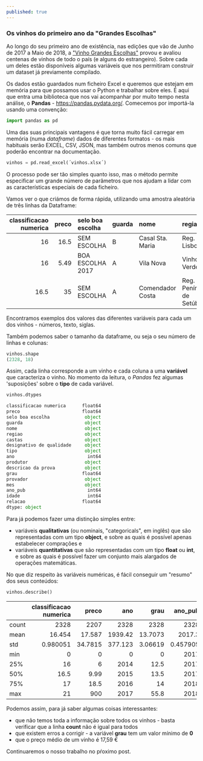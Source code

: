 ```yaml
---
published: true
---
```

### Os vinhos do primeiro ano da "Grandes Escolhas"

Ao longo do seu primeiro ano de existência, nas edições que vão de Junho de 2017 a Maio de 2018, a ["Vinho Grandes Escolhas"](https://grandesescolhas.com/) provou e avaliou centenas de vinhos de todo o país (e alguns do estrangeiro). Sobre cada um deles estão disponíveis algumas variáveis que nos permitiram construir um dataset já previamente compilado.

Os dados estão guardados num ficheiro Excel e queremos que estejam em memória para que possamos usar o Python e trabalhar sobre eles. É aqui que entra uma biblioteca que nos vai acompanhar por muito tempo nesta análise, o **Pandas** - https://pandas.pydata.org/. Comecemos por importá-la usando uma convenção:

```python
import pandas as pd
```

Uma das suas principais vantagens é que torna muito fácil carregar em memória (numa *dataframe*) dados de diferentes formatos - os mais habituais serão EXCEL, CSV, JSON, mas também outros menos comuns que poderão encontrar na documentação.

```python
vinhos = pd.read_excel(´vinhos.xlsx´)
```

O processo pode ser tão simples quanto isso, mas o método permite especificar um grande número de parâmetros que nos ajudam a lidar com as características especiais de cada ficheiro.

Vamos ver o que criámos de forma rápida, utilizando uma amostra aleatória de três linhas da Dataframe:

|   classificacao numerica |   preco | selo boa escolha   | guarda   | nome             | regiao                    | castas    |
|-------------------------:|--------:|:-------------------|:---------|:-----------------|:--------------------------|:----------|
|                     16   |   16.5  | SEM ESCOLHA        | B        | Casal Sta. Maria | Reg. Lisboa               | Malvasia  |
|                     16   |    5.49 | BOA ESCOLHA 2017   | A        | Vila Nova        | Vinho Verde               | nan       |
|                     16.5 |   35    | SEM ESCOLHA        | A        | Comendador Costa | Reg. Península de Setúbal | Encruzado |


Encontramos exemplos dos valores das diferentes variáveis para cada um dos vinhos - números, texto, siglas.

Também podemos saber o tamanho da dataframe, ou seja o seu número de linhas e colunas:

```python
vinhos.shape
(2328, 18)
```

Assim, cada linha corresponde a um vinho e cada coluna a uma **variável** que caracteriza o vinho. No momento da leitura, o *Pandas* fez algumas 'suposições' sobre o **tipo** de cada variável.

```python
vinhos.dtypes

classificacao numerica      float64
preco                       float64
selo boa escolha             object
guarda                       object
nome                         object
regiao                       object
castas                       object
designativo de qualidade     object
tipo                         object
ano                           int64
produtor                     object
descricao da prova           object
grau                        float64
provador                     object
mes                          object
ano_pub                       int64
idade                         int64
relacao                     float64
dtype: object
```
Para já podemos fazer uma distinção simples entre:
* variáveis **qualitativas** (ou nominais, "categoricals", em inglês) que são representadas com um tipo **object**, e sobre as quais é possível apenas estabelecer comprações e
* variáveis **quantitativas** que são representadas com um tipo **float** ou **int**, e sobre as quais é possível fazer um conjunto mais alargados de operações matemáticas.

No que diz respeito às variáveis numéricas, é fácil conseguir um "resumo" dos seus conteúdos:

```python
vinhos.describe()
```

||   classificacao numerica |     preco |      ano |       grau |     ano_pub |     idade |   relacao |
|-|-------------------------:|----------:|---------:|-----------:|------------:|----------:|----------:|
|count|              2328        | 2207      | 2328     | 2328       | 2328        | 2328      |  2207     |
|mean|                16.454    |   17.587  | 1939.42  |   13.7073  | 2017.3      |   77.8763 |   inf     |
|std|                 0.980051 |   34.7815 |  377.123 |    3.06619 |    0.457905 |  377.133  |   nan     |
|min|                 0        |    0      |    0     |    0       | 2017        |    1      |     0     |
|25%|                16        |    6      | 2014     |   12.5     | 2017        |    1      |     0.905 |
|50%|                16.5      |    9.99   | 2015     |   13.5     | 2017        |    2      |     1.65  |
|75%|                17        |   18.5    | 2016     |   14       | 2018        |    4      |     2.67  |
|max|                21        |  900      | 2017     |   55.8     | 2018        | 2018      |   inf     |

Podemos assim, para já saber algumas coisas interessantes:
* que não temos toda a informação sobre todos os vinhos - basta verificar que a linha **count** não é igual para todos
* que existem erros a corrigir - a variável **grau** tem um valor mínimo de **0**
* que o preço médio de um vinho é 17,59 €

Continuaremos o nosso trabalho no pŕoximo post.
